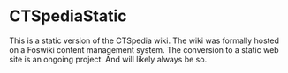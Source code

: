 # CTSpediaStatic
This is a static version of the CTSpedia wiki.  The wiki was formally hosted on a Foswiki content management system.  The conversion to a static web site is an ongoing project.  And will likely always be so.
